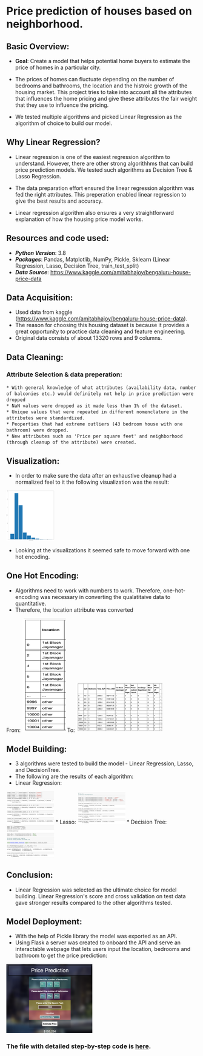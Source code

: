 # Price prediction of houses based on neighborhood.

## Basic Overview:

* **Goal**: Create a model that helps potential home buyers to estimate the price of homes in a particular city.

* The prices of homes can fluctuate depending on the number of bedrooms and bathrooms, the location and the histroic growth of the housing market. This project tries to take into account all the attributes that influences the home pricing and give these attributes the fair weight that they use to influence the pricing.

* We tested multiple algorithms and picked Linear Regression as the algorithm of choice to build our model.



## Why Linear Regression?

* Linear regression is one of the easiest regression algorithm to understand. However, there are other strong algorithhms that can build price prediction models. We tested such algorithms as Decision Tree & Lasso Regression.

* The data preparation effort ensured the linear regression algorithm was fed the right attributes. This preperation enabled linear regression to give the best results and accuracy.

* Linear regression algorithm also ensures a very straightforward explanation of how the housing price model works.



## Resources and code used:

* ***Python Version***: 3.8
* ***Packages***: Pandas, Matplotlib, NumPy, Pickle, Sklearn (Linear Regression, Lasso, Decision Tree, train_test_split)
* ***Data Source***: https://www.kaggle.com/amitabhajoy/bengaluru-house-price-data



## Data Acquisition:

* Used data from kaggle (https://www.kaggle.com/amitabhajoy/bengaluru-house-price-data).
* The reason for choosing this housing dataset is because it provides a great opportunity to practice data cleaning and feature engineering.
* Original data consists of about 13320 rows and 9 columns.



## Data Cleaning:

  ### Attribute Selection & data preperation:
    
    * With general knowledge of what attributes (availability data, number of balconies etc.) would definitely not help in price prediction were dropped
    * NaN values were dropped as it made less than 1% of the dataset.
    * Unique values that were repeated in different nomenclature in the attributes were standardized.
    * Peoperties that had extreme outliers (43 bedroom house with one bathroom) were dropped.
    * New attributes such as 'Price per square feet' and neighborhood (through cleanup of the attribute) were created.
    



## Visualization:

* In order to make sure the data after an exhaustive cleanup had a normalized feel to it the following visualization was the result:
<img src='/images/plot_a.png' width='25%' height='25%'>

* Looking at the visualizations it seemed safe to move forward with one hot encoding.

## One Hot Encoding:

* Algorithms need to work with numbers to work. Therefore, one-hot-encoding was necessary in converting the qualatitaive data to quantitative.
* Therefore, the location attribute was converted

From:
<img src='images/plot_b.png' width='115px' height='300px'>
To:
<img src='images/plot_c.png' width='45%' height='45%'>

## Model Building:

* 3 algorithms were tested to build the model - Linear Regression, Lasso, and DecisionTree.
* The following are the results of each algorithm:
* Linear Regression:
<img src='images/plot_d.png' width='25%' height='25%'>
* Lasso:
<img src='images/plot_e.png' width='25%' height='25%'>
* Decision Tree:
<img src='images/plot_f.png' width='25%' height='25%'>


## Conclusion:

* Linear Regression was selected as the ultimate choice for model building. Linear Regression's score and cross validation on test data gave stronger results compared to the other algorithms tested.


## Model Deployment:

* With the help of Pickle library the model was exported as an API.
* Using Flask a server was created to onboard the API and serve an interactable webpage that lets users input the location, bedrooms and bathroom to get the price prediction:
<img src='images/plot_g.png' width='45%' height='45%'>

### The file with detailed step-by-step code is [here](/Price_Prediction_of_homes.ipynb).
